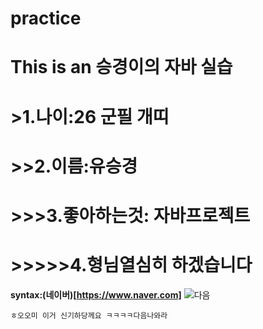 # practice
# This is an 승경이의 자바 실습
# >1.나이:26 군필 개띠
# >>2.이름:유승경 
# >>>3.좋아하는것: 자바프로젝트
# >>>>>4.형님열심히 하겠습니다
**syntax:(네이버)[https://www.naver.com]**
![다음](https://user-images.githubusercontent.com/48707838/54862493-352f7a00-4d7f-11e9-8793-bc9f4e446505.jpeg)

<pre><code>ㅎ오오미 이거 신기하당께요 ㅋㅋㅋㅋ다음나와라</code><pre>


